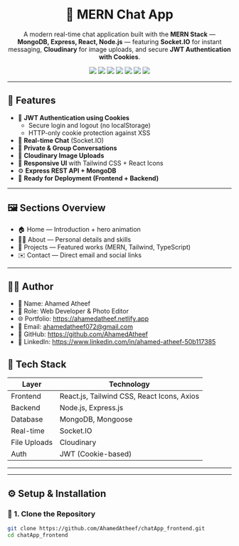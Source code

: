 <h1 align="center">💬 MERN Chat App</h1>

<p align="center">
  A modern real-time chat application built with the <b>MERN Stack</b> — 
  <b>MongoDB, Express, React, Node.js</b> — featuring 
  <b>Socket.IO</b> for instant messaging, 
  <b>Cloudinary</b> for image uploads, 
  and secure <b>JWT Authentication with Cookies</b>.
</p>

<p align="center">
  <img src="https://img.shields.io/badge/MongoDB-4EA94B?style=for-the-badge&logo=mongodb&logoColor=white"/>
  <img src="https://img.shields.io/badge/Express.js-000000?style=for-the-badge&logo=express&logoColor=white"/>
  <img src="https://img.shields.io/badge/React-61DAFB?style=for-the-badge&logo=react&logoColor=black"/>
  <img src="https://img.shields.io/badge/Node.js-339933?style=for-the-badge&logo=node.js&logoColor=white"/>
  <img src="https://img.shields.io/badge/Socket.IO-010101?style=for-the-badge&logo=socket.io&logoColor=white"/>
  <img src="https://img.shields.io/badge/Cloudinary-0061FF?style=for-the-badge&logo=cloudinary&logoColor=white"/>
  <img src="https://img.shields.io/badge/Tailwind_CSS-38BDF8?style=for-the-badge&logo=tailwind-css&logoColor=white"/>
</p>

---

## 🌟 Features

- 🔐 **JWT Authentication using Cookies**
  - Secure login and logout (no localStorage)
  - HTTP-only cookie protection against XSS
- 💬 **Real-time Chat** (Socket.IO)
- 👥 **Private & Group Conversations**
- 📸 **Cloudinary Image Uploads**
- 🎨 **Responsive UI** with Tailwind CSS + React Icons
- ⚙️ **Express REST API + MongoDB**
- 🚀 **Ready for Deployment (Frontend + Backend)**

---

## 🖼️ Sections Overview

- 🏠 Home — Introduction + hero animation
- 👨‍💻 About — Personal details and skills
- 💼 Projects — Featured works (MERN, Tailwind, TypeScript)
- ✉️ Contact — Direct email and social links

---

## 🧑‍💻 Author

- 👤 Name: Ahamed Atheef
- 💼 Role: Web Developer & Photo Editor
- 🌐 Portfolio: https://ahamedatheef.netlify.app
- 📧 Email: ahamedatheef072@gmail.com
- 🐙 GitHub: https://github.com/AhamedAtheef
- 💬 LinkedIn: https://www.linkedin.com/in/ahamed-atheef-50b117385

## 🧱 Tech Stack

| Layer | Technology |
|-------|-------------|
| Frontend | React.js, Tailwind CSS, React Icons, Axios |
| Backend | Node.js, Express.js |
| Database | MongoDB, Mongoose |
| Real-time | Socket.IO |
| File Uploads | Cloudinary |
| Auth | JWT (Cookie-based) |

---


---

## ⚙️ Setup & Installation

### 🔧 1. Clone the Repository
```bash
git clone https://github.com/AhamedAtheef/chatApp_frontend.git
cd chatApp_frontend
